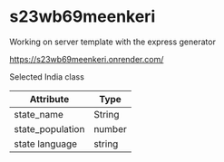 # s23wb69meenkeri
Working on server template with the express generator

https://s23wb69meenkeri.onrender.com/

Selected India class

| Attribute         | Type  |
|-------------------|-------| 
| state_name        | String|
| state_population  | number|
| state language    | string|


